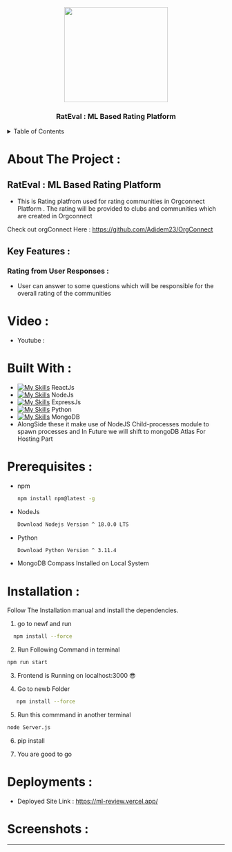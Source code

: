 <div align="center">
 <img src="https://github.com/Adidem23/RateEval/assets/124609794/46e38176-7f1c-43f4-8b03-cff853905d51" height="220px" width="240px" />
  <h3 align="center"> RatEval : ML Based Rating Platform </h3>
</div>
<details>
  <summary>Table of Contents</summary>
  <ol>
    <li>
      <a href="#about-the-project">About The Project</a>
      <ul>
        <li><a href="#built-with">Built With</a></li>
      </ul>
    </li>
    <li>
      <a href="#getting-started">Getting Started</a>
      <ul>
        <li><a href="#prerequisites">Prerequisites</a></li>
        <li><a href="#installation">Installation</a></li>
      </ul>
    </li>
    <li><a href="#usage">Usage</a></li>
  </ol>
</details>

# About The Project : 

## RatEval : ML Based Rating Platform 
- This is Rating platfrom used for rating communities in Orgconnect Platform . The rating will be provided to clubs and communities which are created in Orgconnect

Check out orgConnect Here : https://github.com/Adidem23/OrgConnect

## Key Features :

### Rating from User Responses : 
- User can answer to some questions which will be responsible for the overall rating of the communities 

# Video :
- Youtube : 


# Built With : 

 - [![My Skills](https://skillicons.dev/icons?i=react&perline=3)](https://skillicons.dev) ReactJs
 - [![My Skills](https://skillicons.dev/icons?i=nodejs&perline=3)](https://skillicons.dev) NodeJs
 - [![My Skills](https://skillicons.dev/icons?i=express&perline=3)](https://skillicons.dev) ExpressJs
 - [![My Skills](https://skillicons.dev/icons?i=python&perline=3)](https://skillicons.dev) Python
 -  [![My Skills](https://skillicons.dev/icons?i=mongodb&perline=3)](https://skillicons.dev) MongoDB
 - AlongSide these it make use of NodeJS Child-processes module to spawn processes and In Future we will shift to mongoDB Atlas For Hosting Part 


# Prerequisites : 

* npm
  ```sh
  npm install npm@latest -g
  ```
  
* NodeJs
  ```sh
  Download Nodejs Version ^ 18.0.0 LTS 
  ```

* Python
  ```sh
  Download Python Version ^ 3.11.4  
  ```
* MongoDB Compass Installed on Local System

# Installation : 

Follow The Installation manual and install the dependencies.

1. go to newf and run  
 ```sh
   npm install --force
 ```

2. Run Following Command in terminal
```sh
npm run start
```

3. Frontend  is Running on localhost:3000 😎

4. Go to newb Folder
```sh
   npm install --force
 ```

5. Run this commmand in another terminal 
```sh 
node Server.js 
```
6. pip install

7. You are good to go 

# Deployments : 

- Deployed Site Link : https://ml-review.vercel.app/

# Screenshots :

--- 
